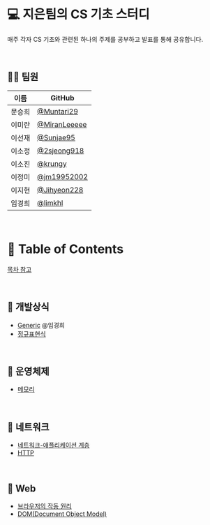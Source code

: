 # 💻 지은팀의 CS 기초 스터디

매주 각자 CS 기초와 관련된 하나의 주제를 공부하고 발표를 통해 공유합니다.

<br/>

## 👨‍💻 팀원

| 이름   | GitHub                                         |
| ------ | ---------------------------------------------- |
| 문승희 | [@Muntari29](https://github.com/Muntari29)     |
| 이미란 | [@MiranLeeeee](https://github.com/MiranLeeeee) |
| 이선재 | [@Sunjae95](https://github.com/Sunjae95)       |
| 이소정 | [@2sjeong918](https://github.com/2sjeong918)   |
| 이소진 | [@krungy](https://github.com/krungy)           |
| 이정미 | [@jm19952002](https://github.com/jm19952002)   |
| 이지현 | [@Jihyeon228](https://github.com/Jihyeon228)   |
| 임경희 | [@limkhl](https://github.com/limkhl)           |

<br/>

# 📝 Table of Contents

[목차 참고](https://github.com/gyoogle/tech-interview-for-developer/blob/master/README.md)

<br>

## 📌 개발상식

- [Generic](https://github.com/prgrms-web-devcourse/FE-August-study/blob/Week1/Jieun%5DStudy/%5B1%EA%B8%B0-B%5D%EC%9E%84%EA%B2%BD%ED%9D%AC/%5Bweek1%5D%20generic.md) @임경희
- [정규표현식]()

<br>

## 📌 운영체제

- [메모리]()

<br>

## 📌 네트워크

- [네트워크-애플리케이션 계층]()
- [HTTP]()

<br>

## 📌 Web

- [브라우저의 작동 원리]()
- [DOM(Document Object Model)]()
